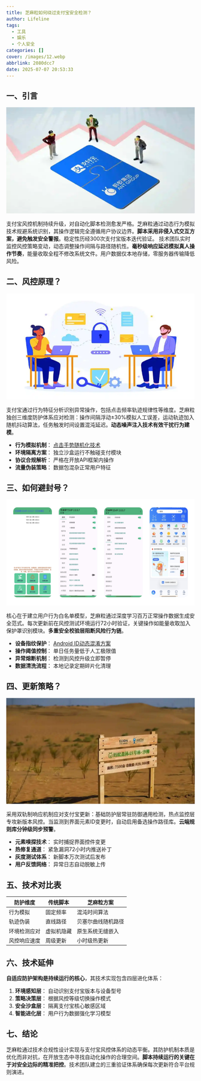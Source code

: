 ```yaml
---
title: 芝麻粒如何绕过支付宝安全检测？
author: Lifeline
tags:
  - 工具
  - 娱乐
  - 个人安全
categories: []
cover: /images/12.webp
abbrlink: 2080dcc7
date: 2025-07-07 20:53:33
---
```

## 一、引言

![2_1751893678326.png](/images/2_1751893678326.png)

支付宝风控机制持续升级，对自动化脚本检测愈发严格。芝麻粒通过动态行为模拟技术规避系统识别，其操作逻辑完全遵循用户协议边界。**脚本采用非侵入式交互方案，避免触发安全警报**。稳定性历经300次支付宝版本迭代验证。
技术团队实时监控风控策略变动，动态调整操作间隔与路径随机性。**毫秒级响应延迟模拟真人操作节奏**，能量收取全程不修改系统文件。用户数据仅本地存储，零服务器传输降低风险。

## 二、风控原理？

![3_1751893682391.png](/images/3_1751893682391.png)

支付宝通过行为特征分析识别异常操作，包括点击频率轨迹规律性等维度。芝麻粒独创三维度防护体系应对检测：操作间隔浮动±30%模拟人工误差，运动轨迹加入随机抖动算法，任务触发时间设置混沌延迟。**动态噪声注入技术有效干扰行为建模**。

- **行为模拟机制**： [点击手势随机化技术](https://developer.android.com/design/patterns/gestures)
- **环境隔离方案**： 独立沙盒运行不触碰支付模块
- **协议合规解析**： 严格在开放API框架内操作
- **流量伪装策略**： 数据包混杂正常用户特征

## 三、如何避封号？

![1_1751893673934.png](/images/1_1751893673934.png)


核心在于建立用户行为白名单模型，芝麻粒通过深度学习百万正常操作数据生成安全范式。每次更新前在风控测试环境运行72小时验证，关键操作如能量收取加入保护罩识别模块。**多重安全校验层阻断风险行为链**。

- **设备指纹保护**： [Android ID动态混淆方案](https://source.android.com/docs/security/features)
- **操作阈值控制**： 单日任务量低于人工极限值
- **异常熔断机制**： 检测到风控升级立即暂停
- **数据清洗流程**： 本地记录定期碎片化清理

## 四、更新策略？

![u=3530880301,2128610809&fm=253&fmt=auto&app=120&f=JPEG_副本.png](/images/u=3530880301,2128610809&fm=253&fmt=auto&app=120&f=JPEG_%E5%89%AF%E6%9C%AC.png)


采用双轨制响应机制应对支付宝更新：基础防护层常驻防御通用检测，热点监控层专攻新版本风控。当监测到界面元素ID变更时，自动启用备选操作路径库。**云端规则库分钟级同步预警**。

- **元素嗅探技术**： 实时捕捉界面控件变更
- **热修复通道**： 紧急漏洞72小时内推送补丁
- **灰度测试体系**： 新脚本万次测试后发布
- **用户反馈网络**： 异常日志自动脱敏上传

## 五、技术对比表

| 防护维度     | 传统脚本   | 芝麻粒方案         |
| ------------ | ---------- | ------------------ |
| 行为模拟     | 固定频率   | 混沌时间算法       |
| 轨迹伪装     | 直线路径   | 贝塞尔曲线随机路径 |
| 环境检测应对 | 虚拟机隐藏 | 原生系统无缝嵌入   |
| 风控响应速度 | 周级更新   | 小时级热更新       |

## 六、技术延伸

**自适应防护架构是持续运行的核心**，其技术实现包含四层进化体系：

1. **环境感知层**： 自动识别支付宝版本与设备型号
2. **策略决策层**： 根据风控等级切换操作模式
3. **安全沙盒层**： 隔离支付宝核心敏感区域
4. **智能进化层**： 用户行为数据强化学习模型

## 七、结论

芝麻粒通过技术合规性设计实现与支付宝风控体系的动态平衡。其防护机制本质是优化而非对抗，在开放生态中寻找自动化操作的合理空间。**脚本持续运行的关键在于对安全边际的精准把控**。技术团队建立的三重验证体系确保每次更新符合平台规则演进。

